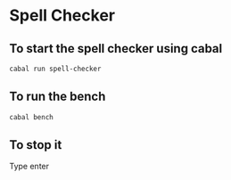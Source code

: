 # Spell Checker

## To start the spell checker using cabal
``` sh
cabal run spell-checker
```

## To run the bench
``` sh
cabal bench
```


## To stop it
Type enter
